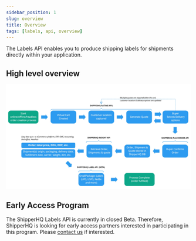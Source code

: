 ```yaml
---
sidebar_position: 1
slug: overview
title: Overview
tags: [labels, api, overview]
---
```


The Labels API enables you to produce shipping labels for shipments directly within your application.

## High level overview

![High Level Workflow](./complete-rate-insight-label-process.jpg)

## Early Access Program

The ShipperHQ Labels API is currently in closed Beta. Therefore, ShipperHQ is looking for early access partners interested in participating in this program.
Please [contact us](/contact) if interested.
